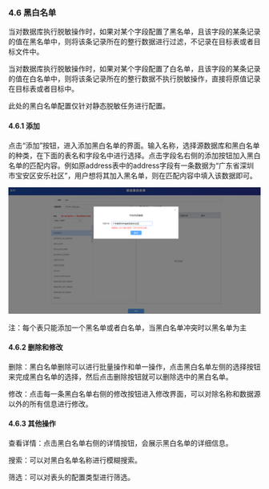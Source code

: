 ### 4.6 黑白名单

当对数据库执行脱敏操作时，如果对某个字段配置了黑名单，且该字段的某条记录的值在黑名单中，则将该条记录所在的整行数据进行过滤，不记录在目标表或者目标文件中。

当对数据库执行脱敏操作时，如果对某个字段配置了白名单，且该字段的某条记录的值在白名单中，则将该条记录所在的整行数据不执行脱敏操作，直接将原值记录在目标表或者目标中。

此处的黑白名单配置仅针对静态脱敏任务进行配置。

#### 4.6.1 添加

点击“添加”按钮，进入添加黑白名单的界面。输入名称，选择源数据库和黑白名单的种类，在下面的表名和字段名中进行选择。点击字段名右侧的添加按钮加入黑白名单的匹配内容。例如原address表中的address字段有一条数据为“广东省深圳市宝安区安乐社区”，用户想将其加入黑名单，则在匹配内容中填入该数据即可。

 ![](/images/operation/rule/config/config_9.png)

注：每个表只能添加一个黑名单或者白名单，当黑白名单冲突时以黑名单为主

#### 4.6.2 删除和修改

删除：黑白名单删除可以进行批量操作和单一操作，点击黑白名单左侧的选择按钮来完成黑白名单的选择，然后点击删除按钮就可以删除选中的黑白名单。

修改：点击每一条黑白名单右侧的修改按钮进入修改界面，可以对除名称和数据源以外的所有信息进行修改。

#### 4.6.3 其他操作

查看详情：点击黑白名单右侧的详情按钮，会展示黑白名单的详细信息。

搜索：可以对黑白名单名称进行模糊搜索。

筛选：可以对表头的配置类型进行筛选。
